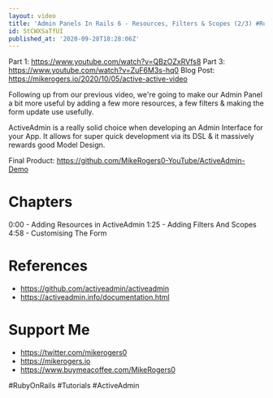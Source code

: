 ```yaml
---
layout: video
title: 'Admin Panels In Rails 6 - Resources, Filters & Scopes (2/3) #RubyOnRails'
id: 5tCWXSaTfUI
published_at: '2020-09-28T18:28:06Z'
---
```

Part 1: https://www.youtube.com/watch?v=QBzOZxRVfs8
Part 3: https://www.youtube.com/watch?v=ZuF6M3s-hq0
Blog Post: https://mikerogers.io/2020/10/05/active-active-video

Following up from our previous video, we're going to make our Admin Panel a bit more useful by adding a few more resources, a few filters & making the form update use usefully.

ActiveAdmin is a really solid choice when developing an Admin Interface for your App. It allows for super quick development via its DSL & it massively rewards good Model Design.

Final Product: https://github.com/MikeRogers0-YouTube/ActiveAdmin-Demo

# Chapters

0:00 - Adding Resources in ActiveAdmin
1:25 - Adding Filters And Scopes
4:58 - Customising The Form

# References

- https://github.com/activeadmin/activeadmin
- https://activeadmin.info/documentation.html

# Support Me

- https://twitter.com/mikerogers0
- https://mikerogers.io
- https://www.buymeacoffee.com/MikeRogers0

#RubyOnRails
#Tutorials
#ActiveAdmin